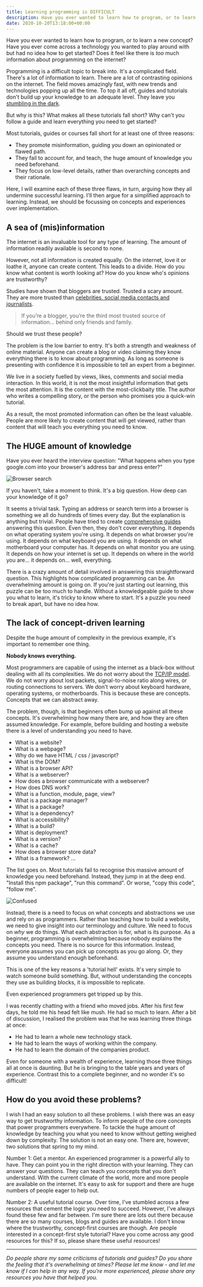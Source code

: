 ```yaml
---
title: Learning programming is DIFFICULT
description: Have you ever wanted to learn how to program, or to learn a new concept? Have you ever come across a technology you wanted to play around with but had no idea how to get started?
date: 2020-10-20T13:18:00+00:00
---
```


Have you ever wanted to learn how to program, or to learn a new concept? Have you ever come across a technology you wanted to play around with but had no idea how to get started? Does it feel like there is _too_ much information about programming on the internet?

Programming is a difficult topic to break into. It's a complicated field. There's a lot of information to learn. There are a lot of contrasting opinions on the internet. The field moves amazingly fast, with new trends and technologies popping up all the time. To top it all off, guides and tutorials don't build up your knowledge to an adequate level. They leave you [stumbling in the dark](https://dev.to/dglsparsons/the-drug-of-online-tutorials-2od4).

But why is this? What makes all these tutorials fall short? Why can't you follow a guide and learn everything you need to get started?

Most tutorials, guides or courses fall short for at least one of three reasons:

- They promote misinformation, guiding you down an opinionated or flawed path.
- They fail to account for, and teach, the huge amount of knowledge you need beforehand.
- They focus on low-level details, rather than overarching concepts and their rationale.

Here, I will examine each of these three flaws, in turn, arguing how they all undermine successful learning. I'll then argue for a simplified approach to learning. Instead, we should be focussing on concepts and experiences over implementation.

## A sea of (mis)information

The internet is an invaluable tool for any type of learning. The amount of information readily available is second to none.

However, not all information is created equally. On the internet, love it or loathe it, anyone can create content. This leads to a divide. How do you know what content is worth looking at? How do you know who's opinions are trustworthy?

Studies have shown that bloggers are trusted. Trusted a scary amount. They are more trusted than [celebrities, social media contacts and journalists](https://moreniche.com/blog/bloggers-are-third-most-trusted-by-consumers/).

> If you’re a blogger, you’re the third most trusted source of information... behind only friends and family.

Should we trust these people?

The problem is the low barrier to entry. It's both a strength and weakness of online material. Anyone can create a blog or video claiming they know everything there is to know about programming. As long as someone is presenting with confidence it is impossible to tell an expert from a beginner.

We live in a society fuelled by views, likes, comments and social media interaction. In this world, it is not the most insightful information that gets the most attention. It is the content with the most-clickbaity title. The author who writes a compelling story, or the person who promises you a quick-win tutorial.

As a result, the most promoted information can often be the least valuable. People are more likely to create content that will get viewed, rather than content that will teach you everything you need to know.

## The HUGE amount of knowledge

Have you ever heard the interview question: "What happens when you type google.com into your browser's address bar and press enter?"

![Browser search](/img/search.jpg)

If you haven't, take a moment to think. It's a big question. How deep can your knowledge of it go?

It seems a trivial task. Typing an address or search term into a browser is something we all do hundreds of times every day. But the explanation is anything but trivial. People have tried to create [comprehensive guides](https://github.com/alex/what-happens-when) answering this question. Even then, they don't cover everything. It depends on what operating system you're using. It depends on what browser you're using. It depends on what keyboard you are using. It depends on what motherboard your computer has. It depends on what monitor you are using. It depends on how your internet is set up. It depends on where in the world you are... it depends on... well, everything.

There is a crazy amount of detail involved in answering this straightforward question. This highlights how complicated programming can be. An overwhelming amount is going on. If you're just starting out learning, this puzzle can be too much to handle. Without a knowledgeable guide to show you what to learn, it's tricky to know where to start. It's a puzzle you need to break apart, but have no idea how.

## The lack of concept-driven learning

Despite the huge amount of complexity in the previous example, it's important to remember one thing.

**Nobody knows everything.**

Most programmers are capable of using the internet as a black-box without dealing with all its complexities. We do not worry about the [TCP/IP model](https://en.wikipedia.org/wiki/Internet_protocol_suite). We do not worry about lost packets, signal-to-noise ratio along wires, or routing connections to servers. We don't worry about keyboard hardware, operating systems, or motherboards. This is because these are concepts. Concepts that we can abstract away.

The problem, though, is that beginners often bump up against all these concepts. It's overwhelming how many there are, and how they are often assumed knowledge. For example, before building and hosting a website there is a level of understanding you need to have.

- What is a website?
- What is a webpage?
- Why do we have HTML / css / javascript?
- What is the DOM?
- What is a browser API?
- What is a webserver?
- How does a browser communicate with a webserver?
- How does DNS work?
- What is a function, module, page, view?
- What is a package manager?
- What is a package?
- What is a dependency?
- What is accessibility?
- What is a build?
- What is deployment?
- What is a version?
- What is a cache?
- How does a browser store data?
- What is a framework?
  ...

The list goes on. Most tutorials fail to recognise this massive amount of knowledge you need beforehand. Instead, they jump in at the deep end. "Install this npm package", "run this command". Or worse, "copy this code", "follow me".

![Confused](/img/confused.png)

Instead, there is a need to focus on what concepts and abstractions we use and rely on as programmers. Rather than teaching how to build a website, we need to give insight into our terminology and culture. We need to focus on _why_ we do things. What each abstraction is for, what is its purpose. As a beginner, programming is overwhelming because nobody explains the concepts you need. There is no source for this information. Instead, everyone assumes you can pick up concepts as you go along. Or, they assume you understand enough beforehand.

This is one of the key reasons a 'tutorial hell' exists. It's very simple to watch someone build something. But, without understanding the concepts they use as building blocks, it is impossible to replicate.

Even experienced programmers get tripped up by this.

I was recently chatting with a friend who moved jobs. After his first few days, he told me his head felt like mush. He had so much to learn. After a bit of discussion, I realised the problem was that he was learning three things at once:

- He had to learn a whole new technology stack.
- He had to learn the ways of working within the company.
- He had to learn the domain of the companies product.

Even for someone with a wealth of experience, learning those three things all at once is daunting. But he is bringing to the table years and years of experience. Contrast this to a complete beginner, and no wonder it's so difficult!

## How do you avoid these problems?

I wish I had an easy solution to all these problems. I wish there was an easy way to get trustworthy information. To inform people of the core concepts that power programmers everywhere. To tackle the huge amount of knowledge by teaching you what you need to know without getting weighed down by complexity. The solution is not an easy one. There are, however, two solutions that spring to my mind.

Number 1: Get a mentor. An experienced programmer is a powerful ally to have. They can point you in the right direction with your learning. They can answer your questions. They can teach you concepts that you don't understand. With the current climate of the world, more and more people are available on the internet. It's easy to ask for support and there are huge numbers of people eager to help out.

Number 2: A useful tutorial course. Over time, I've stumbled across a few resources that cement the logic you need to succeed. However, I've always found these few and far between. I'm sure there are lots out there because there are so many courses, blogs and guides are available. I don't know where the trustworthy, concept-first courses are though. Are people interested in a concept-first style tutorial? Have you come across any good resources for this? If so, please share these useful resources!

---

_Do people share my same criticisms of tutorials and guides? Do you share the feeling that it's overwhelming at times? Please let me know - and let me know if I can help in any way. If you're more experienced, please share any resources you have that helped you._
